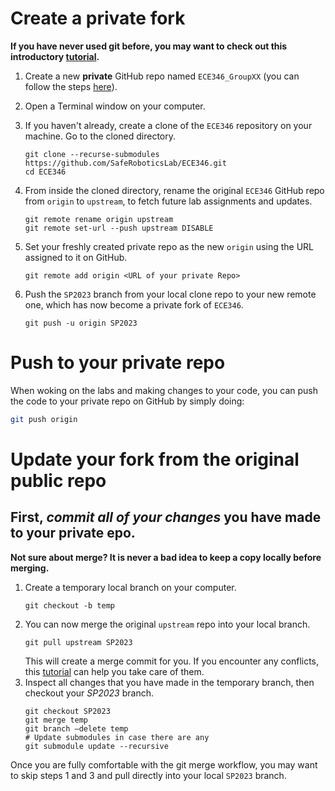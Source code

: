 # Create a private fork

**If you have never used git before, you may want to check out this introductory [tutorial](https://www.atlassian.com/git/tutorials).**

1. Create a new **private** GitHub repo named ```ECE346_GroupXX``` (you can follow the steps [here](https://docs.github.com/en/repositories/creating-and-managing-repositories/creating-a-new-repository)).

2. Open a Terminal window on your computer.

3. If you haven't already, create a clone of the `ECE346` repository on your machine. Go to the cloned directory.
    ```
    git clone --recurse-submodules https://github.com/SafeRoboticsLab/ECE346.git
    cd ECE346
    ```

4. From inside the cloned directory, rename the original `ECE346` GitHub repo from `origin` to `upstream`, to fetch future lab assignments and updates.
    ```
    git remote rename origin upstream
    git remote set-url --push upstream DISABLE
    ```
5. Set your freshly created private repo as the new `origin` using the URL assigned to it on GitHub.
    ```
    git remote add origin <URL of your private Repo>
    ```
4. Push the `SP2023` branch from your local clone repo to your new remote one, which has now become a private fork of `ECE346`.
    ```
    git push -u origin SP2023
    ```
    
# Push to your private repo
When woking on the labs and making changes to your code, you can push the code to your private repo on GitHub by simply doing:
```bash
git push origin
```    
# Update your fork from the original public repo
## First, *commit all of your changes* you have made to your private epo.
**Not sure about merge? It is never a bad idea to keep a copy locally before merging.**

1. Create a temporary local branch on your computer.
    ```
    git checkout -b temp
    ```
2. You can now merge the original `upstream` repo into your local branch.
    ```
    git pull upstream SP2023 
    ```
    This will create a merge commit for you. If you encounter any conflicts, this [tutorial](https://www.atlassian.com/git/tutorials/using-branches/merge-conflicts) can help you take care of them.
3. Inspect all changes that you have made in the temporary branch, then checkout your *SP2023* branch.
    ```
    git checkout SP2023
    git merge temp
    git branch –delete temp
    # Update submodules in case there are any
    git submodule update --recursive
    ```
Once you are fully comfortable with the git merge workflow, you may want to skip steps 1 and 3 and pull directly into your local `SP2023` branch.
